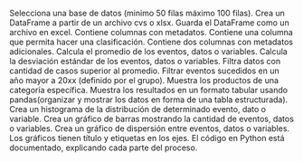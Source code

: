 Selecciona una base de datos (minimo 50 filas máximo 100 filas).
Crea un DataFrame a partir de un archivo cvs o xlsx.
Guarda el DataFrame como un archivo en excel.
Contiene columnas con metadatos.
Contiene una columna que permita hacer una clasificación.
Contiene dos columnas con metadatos adicionales.
Calcula el promedio de los eventos, datos o variables.
Calcula la desviación estándar de los eventos, datos o variables.
Filtra datos con cantidad de casos superior al promedio.
Filtrar eventos sucedidos en un año mayor a 20xx
(definido por el grupo).
Muestra los productos de una categoría específica.
Muestra los resultados en un formato tabular usando pandas(organizar y mostrar los datos en forma de una tabla estructurada).
Crea un histograma de la distribución de determinado evento, dato o variable.
Crea un gráfico de barras mostrando la cantidad de eventos, datos o variables.
Crea un gráfico de dispersión entre eventos, datos o variables.
Los gráficos tienen título y etiquetas en los ejes.
El código en Python está documentado, explicando cada parte del proceso.

